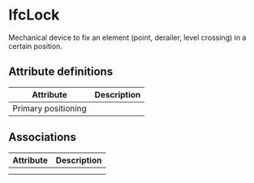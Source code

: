 IfcLock
=======
Mechanical device to fix an element (point, derailer, level crossing) in a
certain position.


Attribute definitions
---------------------
| Attribute           | Description   |
|---------------------|---------------|
| Primary positioning |               |

Associations
------------
| Attribute   | Description   |
|-------------|---------------|
|             |               |
|             |               |

